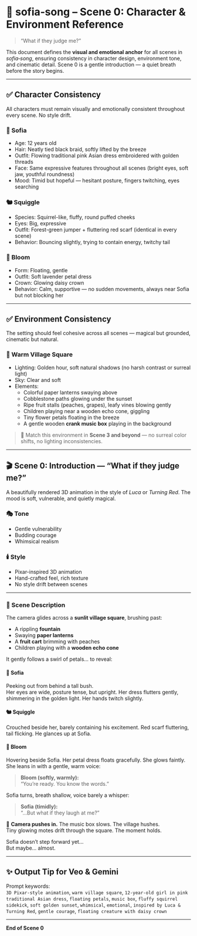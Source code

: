 # 🌸 sofia‑song – Scene 0: Character & Environment Reference

> “What if they judge me?”

This document defines the **visual and emotional anchor** for all scenes in *sofia‑song*, ensuring consistency in character design, environment tone, and cinematic detail. Scene 0 is a gentle introduction — a quiet breath before the story begins.

---

## ✅ Character Consistency

All characters must remain visually and emotionally consistent throughout every scene. No style drift.

### 👧 Sofia
- Age: 12 years old
- Hair: Neatly tied black braid, softly lifted by the breeze
- Outfit: Flowing traditional pink Asian dress embroidered with golden threads
- Face: Same expressive features throughout all scenes (bright eyes, soft jaw, youthful roundness)
- Mood: Timid but hopeful — hesitant posture, fingers twitching, eyes searching

### 🐿️ Squiggle
- Species: Squirrel-like, fluffy, round puffed cheeks
- Eyes: Big, expressive
- Outfit: Forest-green jumper + fluttering red scarf (identical in every scene)
- Behavior: Bouncing slightly, trying to contain energy, twitchy tail

### 🌸 Bloom
- Form: Floating, gentle
- Outfit: Soft lavender petal dress
- Crown: Glowing daisy crown
- Behavior: Calm, supportive — no sudden movements, always near Sofia but not blocking her

---

## ✅ Environment Consistency

The setting should feel cohesive across all scenes — magical but grounded, cinematic but natural.

### 🌇 Warm Village Square
- Lighting: Golden hour, soft natural shadows (no harsh contrast or surreal light)
- Sky: Clear and soft
- Elements:
  - Colorful paper lanterns swaying above
  - Cobblestone paths glowing under the sunset
  - Ripe fruit stalls (peaches, grapes), leafy vines blowing gently
  - Children playing near a wooden echo cone, giggling
  - Tiny flower petals floating in the breeze
  - A gentle wooden **crank music box** playing in the background

> 🎯 Match this environment in **Scene 3 and beyond** — no surreal color shifts, no lighting inconsistencies.

---

## 🎬 Scene 0: Introduction — “What if they judge me?”

A beautifully rendered 3D animation in the style of *Luca* or *Turning Red*. The mood is soft, vulnerable, and quietly magical.

### 🎭 Tone
- Gentle vulnerability
- Budding courage
- Whimsical realism

### 🕯️ Style
- Pixar-inspired 3D animation
- Hand-crafted feel, rich texture
- No style drift between scenes

---

### 📸 Scene Description

The camera glides across a **sunlit village square**, brushing past:
- A rippling **fountain**
- Swaying **paper lanterns**
- A **fruit cart** brimming with peaches
- Children playing with a **wooden echo cone**

It gently follows a swirl of petals… to reveal:

#### 👧 Sofia
Peeking out from behind a tall bush.  
Her eyes are wide, posture tense, but upright. Her dress flutters gently, shimmering in the golden light. Her hands twitch slightly.

#### 🐿️ Squiggle
Crouched beside her, barely containing his excitement. Red scarf fluttering, tail flicking. He glances up at Sofia.

#### 🌸 Bloom
Hovering beside Sofia. Her petal dress floats gracefully. She glows faintly. She leans in with a gentle, warm voice:

> **Bloom (softly, warmly):**  
> “You’re ready. You know the words.”

Sofia turns, breath shallow, voice barely a whisper:

> **Sofia (timidly):**  
> “…But what if they laugh at me?”

🎥 **Camera pushes in.** The music box slows. The village hushes.  
Tiny glowing motes drift through the square. The moment holds.

Sofia doesn’t step forward yet…  
But maybe… almost.

---

## ✨ Output Tip for Veo & Gemini

Prompt keywords:  
`3D Pixar-style animation`, `warm village square`, `12-year-old girl in pink traditional Asian dress`, `floating petals`, `music box`, `fluffy squirrel sidekick`, `soft golden sunset`, `whimsical`, `emotional`, `inspired by Luca & Turning Red`, `gentle courage`, `floating creature with daisy crown`

---

**End of Scene 0**

